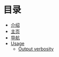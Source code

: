 # 目录

* [介绍](README.md)
* [主页](Home.md)
* [导航](_Sidebar.md)
* [Usage](format/output.md)
    * [Output verbosity]()
